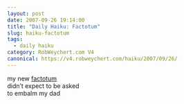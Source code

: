```yaml
---
layout: post
date: 2007-09-26 19:14:00
title: "Daily Haiku: Factotum"
slug: haiku-factotum
tags:
  - daily haiku
category: RobWeychert.com V4
canonical: https://v4.robweychert.com/haiku/2007/09/26/
---
```


my new [factotum](http://dictionary.reference.com/wordoftheday/archive/2007/09/26.html)  
didn’t expect to be asked  
to embalm my dad
